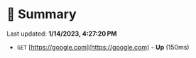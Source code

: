 # 📖 Summary
Last updated: **1/14/2023, 4:27:20 PM**

- `GET` [https://google.com](https://google.com) - **Up** (150ms)

